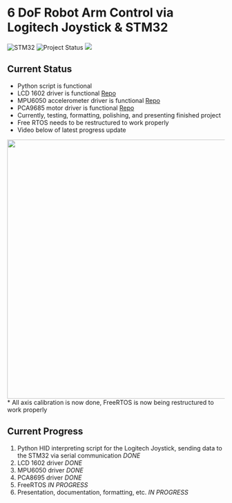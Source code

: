 # 6 DoF Robot Arm Control via Logitech Joystick & STM32 
![STM32](https://img.shields.io/badge/Microcontroller-STM32-white)
![Project Status](https://img.shields.io/badge/Project-In%20Progress-yellow)
![](https://geps.dev/progress/90)

## Current Status
* Python script is functional
* LCD 1602 driver is functional [Repo](https://github.com/simarubhi/LCD1602_Driver_STM32)
* MPU6050 accelerometer driver is functional [Repo](https://github.com/simarubhi/MPU6050_Driver_STM32)
* PCA9685 motor driver is functional [Repo](https://github.com/simarubhi/PCA9685_Driver_STM32)
* Currently, testing, formatting, polishing, and presenting finished project
* Free RTOS needs to be restructured to work properly
* Video below of latest progress update

<div align="center">
      <a href="https://www.youtube.com/watch?v=ikd64a26juY">
         <img src="https://img.youtube.com/vi/ikd64a26juY/0.jpg" style="width: 600px;">
      </a>
</div>
* All axis calibration is now done, FreeRTOS is now being restructured to work properly


## Current Progress
1. Python HID interpreting script for the Logitech Joystick, sending data to the STM32 via serial communication _DONE_
2. LCD 1602 driver _DONE_
3. MPU6050 driver _DONE_
4. PCA8695 driver _DONE_
5. FreeRTOS _IN PROGRESS_
6. Presentation, documentation, formatting, etc. _IN PROGRESS_
